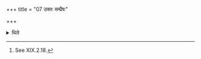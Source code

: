 +++
title = "07 उक्तः सम्प्रैषः"

+++

<details><summary>थिते</summary>

7. The call (Saṁpraiṣa) has been told.[^1]  

[^1]: See XIX.2.18. 
</details>
